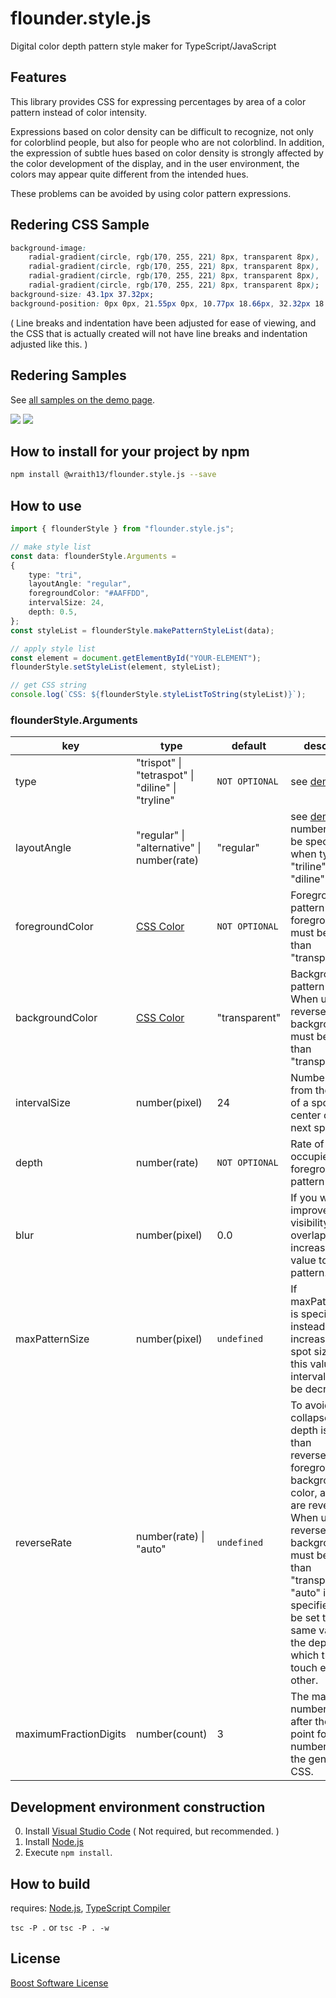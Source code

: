 # flounder.style.js

Digital color depth pattern style maker for TypeScript/JavaScript

## Features

This library provides CSS for expressing percentages by area of ​​a color pattern instead of color intensity.

Expressions based on color density can be difficult to recognize, not only for colorblind people, but also for people who are not colorblind. In addition, the expression of subtle hues based on color density is strongly affected by the color development of the display, and in the user environment, the colors may appear quite different from the intended hues.

These problems can be avoided by using color pattern expressions.

## Redering CSS Sample

```css
background-image:
    radial-gradient(circle, rgb(170, 255, 221) 8px, transparent 8px),
    radial-gradient(circle, rgb(170, 255, 221) 8px, transparent 8px),
    radial-gradient(circle, rgb(170, 255, 221) 8px, transparent 8px),
    radial-gradient(circle, rgb(170, 255, 221) 8px, transparent 8px);
background-size: 43.1px 37.32px;
background-position: 0px 0px, 21.55px 0px, 10.77px 18.66px, 32.32px 18.66px;
```

( Line breaks and indentation have been adjusted for ease of viewing, and the CSS that is actually created will not have line breaks and indentation adjusted like this. )

## Redering Samples

See [all samples on the demo page](https://wraith13.github.io/flounder.style.js/demo.html).

![](./image/sample0.png)
![](./image/sample1.png)

## How to install for your project by npm

```sh
npm install @wraith13/flounder.style.js --save
```

## How to use

```typescript
import { flounderStyle } from "flounder.style.js";

// make style list
const data: flounderStyle.Arguments =
{
    type: "tri",
    layoutAngle: "regular",
    foregroundColor: "#AAFFDD",
    intervalSize: 24,
    depth: 0.5,
};
const styleList = flounderStyle.makePatternStyleList(data);

// apply style list
const element = document.getElementById("YOUR-ELEMENT");
flounderStyle.setStyleList(element, styleList);

// get CSS string
console.log(`CSS: ${flounderStyle.styleListToString(styleList)}`);
```

### flounderStyle.Arguments

|key|type|default|description|
|---|---|---|---|
|type|"trispot" \| "tetraspot" \| "diline" \| "tryline"|`NOT OPTIONAL`|see [demo](https://wraith13.github.io/flounder.style.js/demo.html).|
|layoutAngle|"regular" \| "alternative" \| number(rate)|"regular"|see [demo](https://wraith13.github.io/flounder.style.js/demo.html). number can only be specified when type is "triline" or "diline".|
|foregroundColor|[CSS Color](https://developer.mozilla.org/en-US/docs/Web/CSS/color_value)|`NOT OPTIONAL`|Foreground pattern color. foregroundColor must be other than "transparent".|
|backgroundColor|[CSS Color](https://developer.mozilla.org/en-US/docs/Web/CSS/color_value)|"transparent"|Background pattern color. When using reverseRate, backgroundColor must be other than "transparent".|
|intervalSize|number(pixel)|24|Number of pixels from the center of a spot to the center of the next spot.|
|depth|number(rate)|`NOT OPTIONAL`|Rate of area occupied by foreground color pattern|
|blur|number(pixel)|0.0|If you want to improve the visibility of overlapping text, increase this value to blur the pattern.|
|maxPatternSize|number(pixel)|`undefined`|If maxPatternSize is specified, instead of increasing the spot size beyond this value, intervalSize will be decreased.|
|reverseRate|number(rate) \| "auto" |`undefined`|To avoid pixel collapse, when depth is greater than reverseRate, the foreground color, background color, and depth are reversed. When using reverseRate, backgroundColor must be other than "transparent". If "auto" is specified, it will be set to the same value as the depth at which the spots touch each other.|
|maximumFractionDigits|number(count)|3|The maximum number of digits after the decimal point for numbers used in the generated CSS.|

## Development environment construction

0. Install [Visual Studio Code](https://code.visualstudio.com/) ( Not required, but recommended. )
1. Install [Node.js](https://nodejs.org/)
2. Execute `npm install`.

## How to build

requires: [Node.js](https://nodejs.org/), [TypeScript Compiler](https://www.npmjs.com/package/typescript)

`tsc -P .` or `tsc -P . -w`

## License

[Boost Software License](./LICENSE_1_0.txt)
